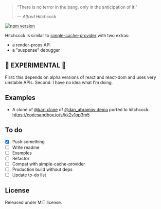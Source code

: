 > “There is no terror in the bang, only in the anticipation of it.”
>
> — <cite>Alfred Hitchcock</cite>

[![npm version](https://img.shields.io/npm/v/hitchcock.svg?style=flat)](https://www.npmjs.com/package/hitchcock)

Hitchcock is similar to [simple-cache-provider](https://github.com/facebook/react/tree/master/packages/simple-cache-provider) with two extras:

* a render-props API
* a "suspense" debugger

## 🚨 EXPERIMENTAL 🚨

First: this depends on alpha versions of react and react-dom and uses very unstable APIs. Second: I have no idea what I'm doing.

## Examples

* A clone of [@karl clone](https://github.com/karl/react-async-io-testbed) of [@dan_abramov demo](https://www.youtube.com/watch?v=6g3g0Q_XVb4) ported to hitchcock: https://codesandbox.io/s/kk2v1op3m5

## To do

* [x] Push something
* [ ] Write readme
* [ ] Examples
* [ ] Refactor
* [ ] Compat with simple-cache-provider
* [ ] Production build without deps
* [ ] Update to-do list

## License

Released under MIT license.
